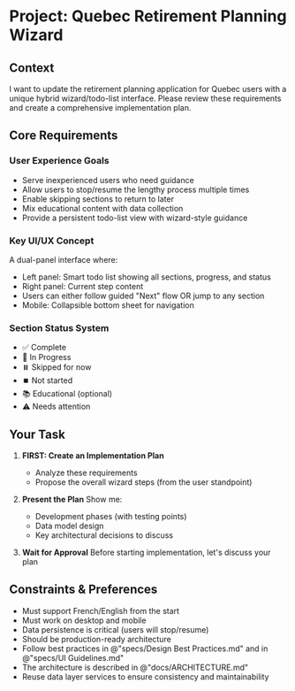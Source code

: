 # Project: Quebec Retirement Planning Wizard

## Context
I want to update the retirement planning application for Quebec users with a unique hybrid wizard/todo-list interface. Please review these requirements and create a comprehensive implementation plan.

## Core Requirements

### User Experience Goals
- Serve inexperienced users who need guidance
- Allow users to stop/resume the lengthy process multiple times  
- Enable skipping sections to return to later
- Mix educational content with data collection
- Provide a persistent todo-list view with wizard-style guidance

### Key UI/UX Concept
A dual-panel interface where:
- Left panel: Smart todo list showing all sections, progress, and status
- Right panel: Current step content
- Users can either follow guided "Next" flow OR jump to any section
- Mobile: Collapsible bottom sheet for navigation

### Section Status System
- ✅ Complete
- 🔄 In Progress  
- ⏸️ Skipped for now
- ⏹️ Not started
- 📚 Educational (optional)
- ⚠️ Needs attention

## Your Task

1. **FIRST: Create an Implementation Plan**
   - Analyze these requirements
   - Propose the overall wizard steps (from the user standpoint)

2. **Present the Plan**
   Show me:
   - Development phases (with testing points)
   - Data model design
   - Key architectural decisions to discuss

3. **Wait for Approval**
   Before starting implementation, let's discuss your plan

## Constraints & Preferences
- Must support French/English from the start
- Must work on desktop and mobile
- Data persistence is critical (users will stop/resume)
- Should be production-ready architecture
- Follow best practices in @"specs/Design Best Practices.md" and in @"specs/UI Guidelines.md"
- The architecture is described in @"docs/ARCHITECTURE.md"
- Reuse data layer services to ensure consistency and maintainability
